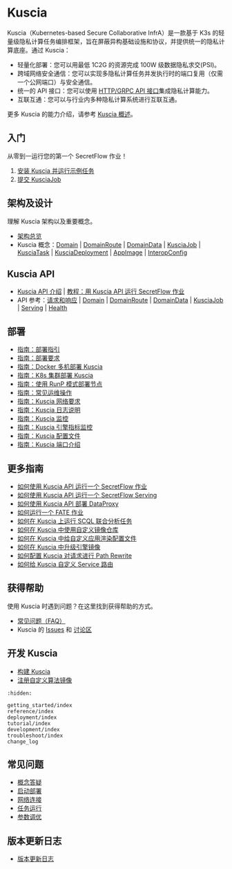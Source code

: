 # Kuscia

Kuscia（Kubernetes-based Secure Collaborative InfrA）是一款基于 K3s 的轻量级隐私计算任务编排框架，旨在屏蔽异构基础设施和协议，并提供统一的隐私计算底座。通过 Kuscia：

- 轻量化部署：您可以用最低 1C2G 的资源完成 100W 级数据隐私求交(PSI)。
- 跨域网络安全通信：您可以实现多隐私计算任务并发执行时的端口复用（仅需一个公网端口）与安全通信。
- 统一的 API 接口：您可以使用 [HTTP/GRPC API 接口](./reference/apis/summary_cn.md)集成隐私计算能力。
- 互联互通：您可以与行业内多种隐私计算系统进行互联互通。

更多 Kuscia 的能力介绍，请参考 [Kuscia 概述](./reference/overview.md)。

## 入门

从零到一运行您的第一个 SecretFlow 作业！

1. [安装 Kuscia 并运行示例任务][quickstart]
2. [提交 KusciaJob][run-secretflow]

[quickstart]: ./getting_started/quickstart_cn.md
[run-secretflow]: ./getting_started/run_secretflow_cn.md

## 架构及设计

理解 Kuscia 架构以及重要概念。

- [架构总览][architecture]
- Kuscia 概念：[Domain][concept-domain] | [DomainRoute][concept-domainroute] | [DomainData][concept-domaindata] | [KusciaJob][concept-kusciajob] | [KusciaTask][concept-kusciatask] | [KusciaDeployment][concept-kusciadeployment] | [AppImage][concept-appimage] | [InteropConfig][concept-interopconfig]

[architecture]: ./reference/architecture_cn.md
[concept-domain]: ./reference/concepts/domain_cn.md
[concept-domainroute]: ./reference/concepts/domainroute_cn.md
[concept-domaindata]: ./reference/concepts/domaindata_cn.md
[concept-kusciajob]: ./reference/concepts/kusciajob_cn.md
[concept-kusciatask]: ./reference/concepts/kusciatask_cn.md
[concept-kusciadeployment]: ./reference/concepts/kusciadeployment_cn.md
[concept-appimage]: ./reference/concepts/appimage_cn.md
[concept-interopconfig]: ./reference/concepts/interopconfig_cn.md

## Kuscia API

- [Kuscia API 介绍][api-overview] | [教程：用 Kuscia API 运行 SecretFlow 作业][api-tutorial]
- API 参考：[请求和响应][api-request-and-response] | [Domain][api-domain] | [DomainRoute][api-domainroute] | [DomainData][api-domaindata] | [KusciaJob][api-kusciajob] | [Serving][api-serving] | [Health][api-health]

[api-overview]: ./reference/apis/summary_cn.md
[api-tutorial]: ./tutorial/run_sf_job_with_api_cn.md
[api-request-and-response]: ./reference/apis/summary_cn.md#请求和响应约定
[api-domain]: ./reference/apis/domain_cn.md
[api-domainroute]: ./reference/apis/domainroute_cn.md
[api-domaindata]: ./reference/apis/domaindata_cn.md
[api-kusciajob]: ./reference/apis/kusciajob_cn.md
[api-serving]: ./reference/apis/serving_cn.md
[api-health]: ./reference/apis/health_cn.md

## 部署

- [指南：部署指引][deploy-guide]
- [指南：部署要求][deploy-check]
- [指南：Docker 多机部署 Kuscia][deploy-kuscia-use-docker]
- [指南：K8s 集群部署 Kuscia][deploy-kuscia-use-k8s]
- [指南：使用 RunP 模式部署节点][deploy-with-runp]
- [指南：常见运维操作][ops-cheatsheet]
- [指南：Kuscia 网络要求][deploy-networkrequirements]
- [指南：Kuscia 日志说明][deploy-logdescription]
- [指南：Kuscia 监控][deploy-kuscia_monitor_cn]
- [指南：Kuscia 引擎指标监控][deploy-kuscia_engine_monitor_cn]
- [指南：Kuscia 配置文件][deploy-kuscia_config_cn]
- [指南：Kuscia 端口介绍][deploy-kuscia_ports_cn]

[deploy-guide]: ./deployment/kuscia_deployment_instructions.md
[deploy-check]: ./deployment/deploy_check.md
[deploy-kuscia-use-docker]: ./deployment/Docker_deployment_kuscia/index.rst
[deploy-kuscia-use-k8s]: ./deployment/K8s_deployment_kuscia/index.rst
[deploy-with-runp]: ./deployment/deploy_with_runp_cn.md
[ops-cheatsheet]: ./deployment/operation_cn.md
[deploy-networkrequirements]: ./deployment/networkrequirements.md
[deploy-logdescription]: ./deployment/logdescription.md
[deploy-kuscia_monitor_cn]: ./deployment/kuscia_monitor.md
[deploy-kuscia_engine_monitor_cn]: ./deployment/kuscia_engine_monitor.md
[deploy-kuscia_config_cn]: ./deployment/kuscia_config_cn.md
[deploy-kuscia_ports_cn]: ./deployment/kuscia_ports_cn.md

## 更多指南

- [如何使用 Kuscia API 运行一个 SecretFlow 作业][how-to-sf-job]
- [如何使用 Kuscia API 运行一个 SecretFlow Serving][how-to-serving]
- [如何使用 Kuscia API 部署 DataProxy][how-to-deploy-dp]
- [如何运行一个 FATE 作业][how-to-fate]
- [如何在 Kuscia 上运行 SCQL 联合分析任务][how-to-run-scql]
- [如何在 Kuscia 中使用自定义镜像仓库][how-to-use-custom-image]
- [如何在 Kuscia 中给自定义应用渲染配置文件][how-to-render-config]
- [如何在 Kuscia 中升级引擎镜像][how-to-upgrade-engine-image]
- [如何配置 Kuscia 对请求进行 Path Rewrite][how-to-path-rewrite]
- [如何给 Kuscia 自定义 Service 路由][how-to-custom-service-route]

[how-to-sf-job]: ./tutorial/run_sf_job_with_api_cn.md
[how-to-serving]: ./tutorial/run_sf_serving_with_api_cn.md
[how-to-deploy-dp]: ./tutorial/run_dp_on_kuscia_cn.md
[how-to-fate]: ./tutorial/run_fate_cn.md
[how-to-run-scql]: ./tutorial/run_scql_on_kuscia_cn.md
[how-to-use-custom-image]: ./tutorial/custom_registry.md
[how-to-render-config]: ./tutorial/config_render.md
[how-to-upgrade-engine-image]: ./tutorial/upgrade_engine.md
[how-to-path-rewrite]: ./tutorial/kuscia_gateway_with_path.md
[how-to-custom-service-route]: ./tutorial/user_defined_service_route.md

## 获得帮助

使用 Kuscia 时遇到问题？在这里找到获得帮助的方式。

- [常见问题（FAQ）][faq]
- Kuscia 的 [Issues] 和 [讨论区]

[faq]: ./troubleshoot/index.rst
[Issues]: https://github.com/secretflow/kuscia/issues
[讨论区]: https://github.com/secretflow/kuscia/discussions

## 开发 Kuscia

- [构建 Kuscia][build-kuscia]
- [注册自定义算法镜像][custom-image]

[build-kuscia]: ./development/build_kuscia_cn.md
[custom-image]: ./development/register_custom_image.md

```{toctree}
:hidden:

getting_started/index
reference/index
deployment/index
tutorial/index
development/index
troubleshoot/index
change_log
```

## 常见问题

- [概念答疑][concept_clarity]
- [启动部署][deploy_failed]
- [网络连接][network_failed]
- [任务运行][run_job_failed]
- [参数调优][parameter_tuning]

[concept_clarity]: ./troubleshoot/concept/index.rst
[deploy_failed]: ./troubleshoot/deployment/index.rst
[network_failed]: ./troubleshoot/network/index.rst
[run_job_failed]: ./troubleshoot/runtask/index.rst
[parameter_tuning]: ./troubleshoot/index.rst

## 版本更新日志

- [版本更新日志][change-log]

[change-log]: ./change_log.rst
